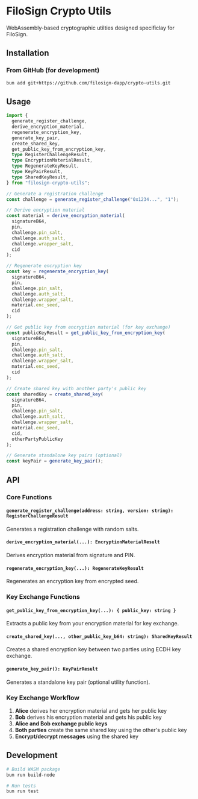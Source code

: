 # FiloSign Crypto Utils

WebAssembly-based cryptographic utilties designed specificlay for FiloSign.

## Installation

### From GitHub (for development)

```bash
bun add git+https://github.com/filosign-dapp/crypto-utils.git
```

## Usage

```typescript
import {
  generate_register_challenge,
  derive_encryption_material,
  regenerate_encryption_key,
  generate_key_pair,
  create_shared_key,
  get_public_key_from_encryption_key,
  type RegisterChallengeResult,
  type EncryptionMaterialResult,
  type RegenerateKeyResult,
  type KeyPairResult,
  type SharedKeyResult,
} from "filosign-crypto-utils";

// Generate a registration challenge
const challenge = generate_register_challenge("0x1234...", "1");

// Derive encryption material
const material = derive_encryption_material(
  signatureB64,
  pin,
  challenge.pin_salt,
  challenge.auth_salt,
  challenge.wrapper_salt,
  cid
);

// Regenerate encryption key
const key = regenerate_encryption_key(
  signatureB64,
  pin,
  challenge.pin_salt,
  challenge.auth_salt,
  challenge.wrapper_salt,
  material.enc_seed,
  cid
);

// Get public key from encryption material (for key exchange)
const publicKeyResult = get_public_key_from_encryption_key(
  signatureB64,
  pin,
  challenge.pin_salt,
  challenge.auth_salt,
  challenge.wrapper_salt,
  material.enc_seed,
  cid
);

// Create shared key with another party's public key
const sharedKey = create_shared_key(
  signatureB64,
  pin,
  challenge.pin_salt,
  challenge.auth_salt,
  challenge.wrapper_salt,
  material.enc_seed,
  cid,
  otherPartyPublicKey
);

// Generate standalone key pairs (optional)
const keyPair = generate_key_pair();
```

## API

### Core Functions

#### `generate_register_challenge(address: string, version: string): RegisterChallengeResult`

Generates a registration challenge with random salts.

#### `derive_encryption_material(...): EncryptionMaterialResult`

Derives encryption material from signature and PIN.

#### `regenerate_encryption_key(...): RegenerateKeyResult`

Regenerates an encryption key from encrypted seed.

### Key Exchange Functions

#### `get_public_key_from_encryption_key(...): { public_key: string }`

Extracts a public key from your encryption material for key exchange.

#### `create_shared_key(..., other_public_key_b64: string): SharedKeyResult`

Creates a shared encryption key between two parties using ECDH key exchange.

#### `generate_key_pair(): KeyPairResult`

Generates a standalone key pair (optional utility function).

### Key Exchange Workflow

1. **Alice** derives her encryption material and gets her public key
2. **Bob** derives his encryption material and gets his public key
3. **Alice and Bob exchange public keys**
4. **Both parties** create the same shared key using the other's public key
5. **Encrypt/decrypt messages** using the shared key

## Development

```bash
# Build WASM package
bun run build-node

# Run tests
bun run test
```
